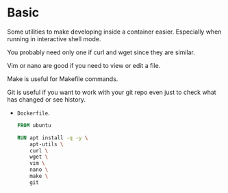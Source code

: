 # Basic

Some utilities to make developing inside a container easier. Especially when running in interactive shell mode.

You probably need only one if curl and wget since they are similar.

Vim or nano are good if you need to view or edit a file.

Make is useful for Makefile commands.

Git is useful if you want to work with your git repo even just to check what has changed or see history.

- `Dockerfile`.
    ```Dockerfile
    FROM ubuntu
    
    RUN apt install -q -y \
        apt-utils \
        curl \
        wget \
        vim \
        nano \
        make \
        git
    ```

